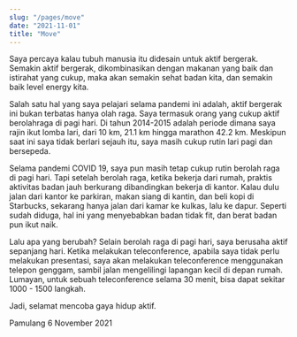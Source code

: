 ```yaml
---
slug: "/pages/move"
date: "2021-11-01"
title: "Move"
---
```


Saya percaya kalau tubuh manusia itu didesain untuk aktif bergerak. Semakin aktif bergerak, dikombinasikan dengan makanan yang baik dan istirahat yang cukup, maka akan semakin sehat badan kita, dan semakin baik level energy kita.

Salah satu hal yang saya pelajari selama pandemi ini adalah, aktif bergerak ini bukan terbatas hanya olah raga. Saya termasuk orang yang cukup aktif berolahraga di pagi hari. Di tahun 2014-2015 adalah periode dimana saya rajin ikut lomba lari, dari 10 km, 21.1 km hingga marathon 42.2 km. Meskipun saat ini saya tidak berlari sejauh itu, saya masih cukup rutin lari pagi dan bersepeda.

Selama pandemi COVID 19, saya pun masih tetap cukup rutin berolah raga di pagi hari. Tapi setelah berolah raga, ketika bekerja dari rumah, praktis aktivitas badan jauh berkurang dibandingkan bekerja di kantor. Kalau dulu jalan dari kantor ke parkiran, makan siang di kantin, dan beli kopi di Starbucks, sekarang hanya jalan dari kamar ke kulkas, lalu ke dapur. Seperti sudah diduga, hal ini yang menyebabkan badan tidak fit, dan berat badan pun ikut naik.

Lalu apa yang berubah? Selain berolah raga di pagi hari, saya berusaha aktif sepanjang hari. Ketika melakukan teleconference, apabila saya tidak perlu melakukan presentasi, saya akan melakukan teleconference menggunakan telepon genggam, sambil jalan mengelilingi lapangan kecil di depan rumah. Lumayan, untuk sebuah teleconference selama 30 menit, bisa dapat sekitar 1000 - 1500 langkah.

Jadi, selamat mencoba gaya hidup aktif.

Pamulang 6 November 2021